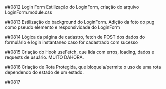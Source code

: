 ##0812 Login Form
Estilização do LoginForm, criação do arquivo LoginForm.module.css

##0813
Estilização do background do LoginForm. Adição da foto do pug como pseudo elemento e responsividade do LoginForm

##0814
Lógica da página de cadastro, fetch de POST dos dados do formulário e login instantaneo caso for cadastrado com sucesso

##0815
Criação do Hook useFetch, que lida com erros, loading, dados e requests de usuário. MUITO DAHORA.

##0816
Criação de Rota Protegida, que bloqueia/permite o uso de uma rota dependendo do estado de um estado.

##0817
